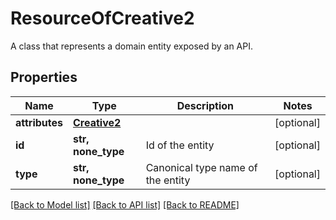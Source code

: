 # ResourceOfCreative2

A class that represents a domain entity exposed by an API.

## Properties
Name | Type | Description | Notes
------------ | ------------- | ------------- | -------------
**attributes** | [**Creative2**](Creative2.md) |  | [optional] 
**id** | **str, none_type** | Id of the entity | [optional] 
**type** | **str, none_type** | Canonical type name of the entity | [optional] 

[[Back to Model list]](../README.md#documentation-for-models) [[Back to API list]](../README.md#documentation-for-api-endpoints) [[Back to README]](../README.md)


